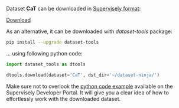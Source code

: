 Dataset **CaT** can be downloaded in [Supervisely format](https://developer.supervisely.com/api-references/supervisely-annotation-json-format):

 [Download](https://assets.supervisely.com/supervisely-supervisely-assets-public/teams_storage/y/A/Df/H84nzbNGN77Y1hlHZcqBjn5RoC1RP6D1LfXrKoJicpCV8E1gTsLdrdSf0y1vMMqGevyixGJdxWFUam1yeinhXkNqyanvqA3UuZIDzxtbdYLDMIT5uFeJTzyINdGY.tar)

As an alternative, it can be downloaded with *dataset-tools* package:
``` bash
pip install --upgrade dataset-tools
```

... using following python code:
``` python
import dataset_tools as dtools

dtools.download(dataset='CaT', dst_dir='~/dataset-ninja/')
```
Make sure not to overlook the [python code example](https://developer.supervisely.com/getting-started/python-sdk-tutorials/iterate-over-a-local-project) available on the Supervisely Developer Portal. It will give you a clear idea of how to effortlessly work with the downloaded dataset.

